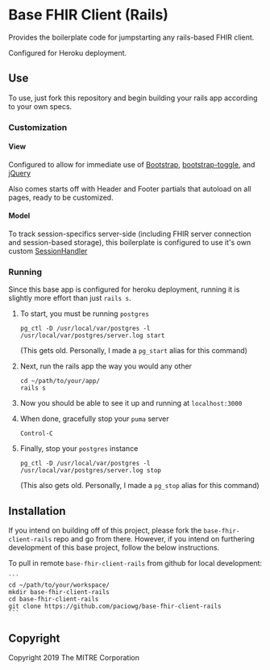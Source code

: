 # Base FHIR Client (Rails)

Provides the boilerplate code for jumpstarting any rails-based FHIR client.

Configured for Heroku deployment.

## Use

To use, just fork this repository and begin building your rails app according 
to your own specs.

### Customization

#### View

Configured to allow for immediate use of 
[Bootstrap](https://getbootstrap.com/docs/4.3/getting-started/introduction/),
[bootstrap-toggle](https://www.bootstraptoggle.com/), and
[jQuery](https://api.jquery.com/)

Also comes starts off with Header and Footer partials that autoload on all 
pages, ready to be customized.

#### Model

To track session-specifics server-side (including FHIR server connection and 
session-based storage), this boilerplate is configured to use it's own custom 
[SessionHandler](http://htmlpreview.github.io/?https://github.com/paciowg/base-fhir-client-rails/blob/master/doc/SessionHandler.html)

### Running

Since this base app is configured for heroku deployment, running it is 
slightly more effort than just `rails s`.

1. To start, you must be running `postgres`

    ```
    pg_ctl -D /usr/local/var/postgres -l /usr/local/var/postgres/server.log start
    ```
    (This gets old. Personally, I made a `pg_start` alias for this command)

2. Next, run the rails app the way you would any other

    ```
    cd ~/path/to/your/app/
    rails s
    ```

3. Now you should be able to see it up and running at `localhost:3000`

4. When done, gracefully stop your `puma` server

    ```
    Control-C
    ```

5. Finally, stop your `postgres` instance

    ```
    pg_ctl -D /usr/local/var/postgres -l /usr/local/var/postgres/server.log stop
    ```
    (This also gets old. Personally, I made a `pg_stop` alias for this command)

## Installation

If you intend on building off of this project, please fork the 
`base-fhir-client-rails` repo and go from there. However, if you intend on 
furthering development of this base project, follow the below instructions.

To pull in remote `base-fhir-client-rails` from github for local development:

    ```
    cd ~/path/to/your/workspace/
    mkdir base-fhir-client-rails
    cd base-fhir-client-rails
    git clone https://github.com/paciowg/base-fhir-client-rails
    ```


## Copyright

Copyright 2019 The MITRE Corporation